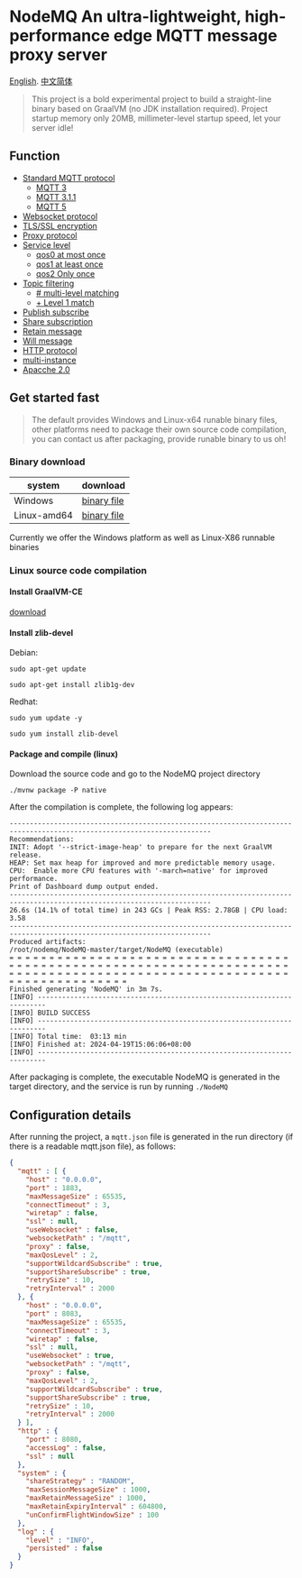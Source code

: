 # NodeMQ An ultra-lightweight, high-performance edge MQTT message proxy server
[English](README.md). [中文简体](README-CN.md)

> This project is a bold experimental project to build a straight-line binary based on GraalVM (no JDK installation required). Project startup memory only 20MB, millimeter-level startup speed, let your server idle!

## Function
- [Standard MQTT protocol](#internationalization)
  - [MQTT 3](#Officialwebsite)
  - [MQTT 3.1.1](#official)
  - [MQTT 5](#Official)
- [Websocket protocol](#Content)
- [TLS/SSL encryption](#Content)
- [Proxy protocol](#Content)
- [Service level](#Project)
  - [qos0 at most once](#Official)
  - [qos1 at least once](#Official)
  - [qos2 Only once](#Official)
- [Topic filtering](#graphic)
  - [# multi-level matching](#official)
  - [+ Level 1 match](#Official)
- [Publish subscribe](#Graphic)
- [Share subscription](#function)
- [Retain message](#function)
- [Will message](#function)
- [HTTP protocol](#architecture)
- [multi-instance](#schema)
- [Apacche 2.0](LICENSE)

## Get started fast

> The default provides Windows and Linux-x64 runable binary files, other platforms need to package their own source code compilation, you can contact us after packaging, provide runable binary to us oh!

### Binary download

| system | download |
|------------|---------------------------------------------------------|
|  Windows  |  [binary file](https://wiki.smqtt.cc/smqttx/mqtt/1.mqtt.html) |
| Linux-amd64 |  [binary file](https://wiki.smqtt.cc/smqttx/mqtt/1.mqtt.html)|

Currently we offer the Windows platform as well as Linux-X86 runnable binaries

### Linux source code compilation

#### Install GraalVM-CE
[download](https://github.com/graalvm/graalvm-ce-builds/releases/)

#### Install zlib-devel

Debian:

```
sudo apt-get update

sudo apt-get install zlib1g-dev

```

Redhat:
```
sudo yum update -y

sudo yum install zlib-devel

```


#### Package and compile (linux)

Download the source code and go to the NodeMQ project directory

```shell
./mvnw package -P native
```

After the compilation is complete, the following log appears:

```shell
------------------------------------------------------------------------------------------------------------------------
Recommendations:
INIT: Adopt '--strict-image-heap' to prepare for the next GraalVM release.
HEAP: Set max heap for improved and more predictable memory usage.
CPU:  Enable more CPU features with '-march=native' for improved performance.
Print of Dashboard dump output ended.
------------------------------------------------------------------------------------------------------------------------
26.6s (14.1% of total time) in 243 GCs | Peak RSS: 2.78GB | CPU load: 3.58
------------------------------------------------------------------------------------------------------------------------
Produced artifacts:
/root/nodemq/NodeMQ-master/target/NodeMQ (executable)
= = = = = = = = = = = = = = = = = = = = = = = = = = = = = = = = = = = = = = = = = = = = = = = = = = = = = = = = = = = = = = = = = = = = = = = = = = = = = = = = = = = = = = = = = = = = = = = = = = = = = = = = = = = = = = = = = = = = = = = =
Finished generating 'NodeMQ' in 3m 7s.
[INFO] ------------------------------------------------------------------------
[INFO] BUILD SUCCESS
[INFO] ------------------------------------------------------------------------
[INFO] Total time:  03:13 min
[INFO] Finished at: 2024-04-19T15:06:06+08:00
[INFO] ------------------------------------------------------------------------
```

After packaging is complete, the executable NodeMQ is generated in the target directory, and the service is run by running `./NodeMQ`

## Configuration details

After running the project, a `mqtt.json` file is generated in the run directory (if there is a readable mqtt.json file), as follows:

```json
{
  "mqtt" : [ {
    "host" : "0.0.0.0",
    "port" : 1883,
    "maxMessageSize" : 65535,
    "connectTimeout" : 3,
    "wiretap" : false,
    "ssl" : null,
    "useWebsocket" : false,
    "websocketPath" : "/mqtt",
    "proxy" : false,
    "maxQosLevel" : 2,
    "supportWildcardSubscribe" : true,
    "supportShareSubscribe" : true,
    "retrySize" : 10,
    "retryInterval" : 2000
  }, {
    "host" : "0.0.0.0",
    "port" : 8083,
    "maxMessageSize" : 65535,
    "connectTimeout" : 3,
    "wiretap" : false,
    "ssl" : null,
    "useWebsocket" : true,
    "websocketPath" : "/mqtt",
    "proxy" : false,
    "maxQosLevel" : 2,
    "supportWildcardSubscribe" : true,
    "supportShareSubscribe" : true,
    "retrySize" : 10,
    "retryInterval" : 2000
  } ],
  "http" : {
    "port" : 8080,
    "accessLog" : false,
    "ssl" : null
  },
  "system" : {
    "shareStrategy" : "RANDOM",
    "maxSessionMessageSize" : 1000,
    "maxRetainMessageSize" : 1000,
    "maxRetainExpiryInterval" : 604800,
    "unConfirmFlightWindowSize" : 100
  },
  "log" : {
    "level" : "INFO",
    "persisted" : false
  }
}
```